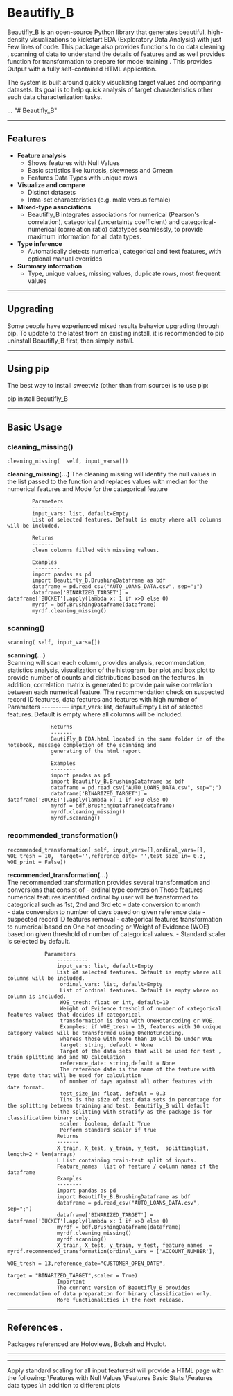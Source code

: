 # Beautifly_B
Beautifly_B is an open-source Python library that generates beautiful, high-density visualizations to kickstart EDA (Exploratory Data Analysis) with just Few lines of code. This package also provides functions to do data cleaning , scanning of data to understand the details of features and as well provides function for transformation to prepare for model training . This provides Output with a fully self-contained HTML application.

The system is built around quickly visualizing target values and comparing datasets. Its goal is to help quick analysis of target characteristics other such data characterization tasks.


...
"# Beautifly_B" 
_____________
Features
-----------------------------------------------------------------------------------------------------------------
- **Feature analysis** 
  - Shows features with Null Values 
  - Basic statistics like kurtosis, skewness and Gmean
  - Features Data Types with unique rows 
- **Visualize and compare**
  - Distinct datasets 
  - Intra-set characteristics (e.g. male versus female)
- **Mixed-type associations**
  - Beautifly_B integrates associations for numerical (Pearson's correlation), categorical (uncertainty coefficient) and categorical-numerical (correlation ratio) datatypes seamlessly, to provide maximum information for all data types.
- **Type inference**
  - Automatically detects numerical, categorical and text features, with optional manual overrides 
- **Summary information** 
  - Type, unique values, missing values, duplicate rows, most frequent values
  
-----------------------------------------------------------------------------------------------------------------
Upgrading 
-----------------------------------------------------------
Some people have experienced mixed results behavior upgrading through pip. To update to the latest from an existing install, it is recommended to pip uninstall Beautifly_B first, then simply install.

-----------------------------------------------------------------------------------------------------------------
Using pip
-----------------------------------------------------------------------------------------------------------------
The best way to install sweetviz (other than from source) is to use pip:

pip install Beautifly_B

-----------------------------------------------------------------------------------------------------------------

Basic Usage
-----------------------------------------------------------------------------------------------------------------
### cleaning_missing()
```
cleaning_missing(  self, input_vars=[])
```            
**cleaning_missing(...)** 
            The cleaning missing will identify the null values in the list passed to the function 
            and replaces values with median for the numerical features and Mode for the categorical feature
            
            Parameters
            ----------
            input_vars: list, default=Empty
            List of selected features. Default is empty where all columns will be included.
  
            Returns
            -------
            clean columns filled with missing values.
            
            Examples
             --------
            import pandas as pd
            import Beautifly_B.BrushingDataframe as bdf
            dataframe = pd.read_csv("AUTO_LOANS_DATA.csv", sep=";")
            dataframe['BINARIZED_TARGET'] = dataframe['BUCKET'].apply(lambda x: 1 if x>0 else 0)
            myrdf = bdf.BrushingDataframe(dataframe)
            myrdf.cleaning_missing()
          
### scanning()
```
scanning( self, input_vars=[])
```            
**scanning(...)**  
                   Scanning will scan each column, provides analysis, recommendation, statistics analysis, visualization 
                   of the histogram, bar plot and box plot to provide number of counts and distributions based on the features. 
                   In addition, correlation matrix is generated to provide pair wise correlation between each numerical feature. 
                   The recommendation check on suspected record ID features, data features and features with high number of 
                  Parameters
                  ----------
                  input_vars: list, default=Empty
                  List of selected features. Default is empty where all columns will be included.

                  Returns
                  -------
                  Beutifly_B EDA.html located in the same folder in of the notebook, message completion of the scanning and 
                  generating of the html report
                  
                  Examples
                  --------
                  import pandas as pd
                  import Beautifly_B.BrushingDataframe as bdf
                  dataframe = pd.read_csv("AUTO_LOANS_DATA.csv", sep=";")
                  dataframe['BINARIZED_TARGET'] = dataframe['BUCKET'].apply(lambda x: 1 if x>0 else 0)
                  myrdf = bdf.BrushingDataframe(dataframe)
                  myrdf.cleaning_missing()
                  myrdf.scanning()
          
### recommended_transformation()
```
recommended_transformation( self, input_vars=[],ordinal_vars=[], WOE_tresh = 10,  target='',reference_date= '',test_size_in= 0.3, WOE_print = False))
```            
**recommended_transformation(...)**  
                The recommended transformation provides several transformation and conversions that consist of 
                -	ordinal type conversion
                    Those features numerical features identified ordinal by user will be transformed 
                    to categorical such as 1st, 2nd and 3rd etc 
                -	date conversion to month    
                -	date conversion to number of days based on given reference date
                -	suspected record ID features removal
                -	categorical features transformation to numerical based on One hot encoding or Weight of Evidence 
                    (WOE) based on given threshold of number of categorical values.
                -	Standard scaler is selected by default.
    
                Parameters
                    ----------
                    input_vars: list, default=Empty
                    List of selected features. Default is empty where all columns will be included.
                     ordinal_vars: list, default=Empty
                     List of ordinal features. Default is empty where no column is included.
                     WOE_tresh: float or int, default=10
                     Weight of Evidence treshold of number of categorical features values that decides if categorical 
                     transformation is done with OneHotencoding or WOE. 
                     Examples: if WOE_tresh = 10, features with 10 unique category values will be transformed using OneHotEncoding,
                     whereas those with more than 10 will be under WOE
                     target: string, default = None
                     Target of the data sets that will be used for test , train splitting and and WO calculation
                     reference_date: string,default = None
                     The reference date is the name of the feature with type date that will be used for calculation 
                     of number of days against all other features with date format. 
                     test_size_in: float, default = 0.3
                     Tihs is the size of test data sets in percentage for the splitting between training and test. Beautifly_B will default
                     the splitting with stratify as the package is for classification binary only.
                     scaler: boolean, default True
                     Perform standard scaler if true
                    Returns
                    -------
                    X_train, X_test, y_train, y_test,  splittinglist, length=2 * len(arrays)
                    L List containing train-test split of inputs.
                    Feature_names  list of feature / column names of the dataframe
                    Examples
                    --------
                    import pandas as pd
                    import Beautifly_B.BrushingDataframe as bdf
                    dataframe = pd.read_csv("AUTO_LOANS_DATA.csv", sep=";")
                    dataframe['BINARIZED_TARGET'] = dataframe['BUCKET'].apply(lambda x: 1 if x>0 else 0)
                    myrdf = bdf.BrushingDataframe(dataframe)
                    myrdf.cleaning_missing()
                    myrdf.scanning() 
                    X_train, X_test, y_train, y_test, feature_names  = myrdf.recommended_transformation(ordinal_vars = ['ACCOUNT_NUMBER'],
                                                                                 WOE_tresh = 13,reference_date="CUSTOMER_OPEN_DATE",
                                                                              target = "BINARIZED_TARGET",scaler = True)
                    Important
                    The current version of Beautifly_B provides recommendation of data preparation for binary classification only.
                    More functionalities in the next release.
    
-----------------------------------------------------------------------------------------------------------------

References .
-----------------------------------------------------------------------------------------------------------------
Packages referenced are Holoviews, Bokeh and Hvplot.

-----------------------------------------------------------------------------------------------------------------

-----------------------------------------------------------------------------------------------------------------

Apply standard scaling for all input featuresit will provide a HTML page with the following: 
\\Features with Null Values
\\Features Basic Stats
\\Features data types
 \\In addition to different plots

